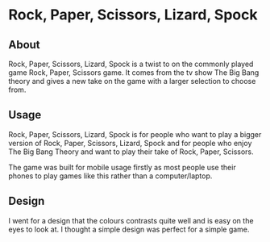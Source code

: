 # Rock, Paper, Scissors, Lizard, Spock

## About

Rock, Paper, Scissors, Lizard, Spock is a twist to on the commonly played game Rock, Paper, Scissors game.
It comes from the tv show The Big Bang theory and gives a new take on the game with a larger selection to choose from.

## Usage

Rock, Paper, Scissors, Lizard, Spock is for people who want to play a bigger version of Rock, Paper, Scissors, Lizard, Spock and for people who enjoy The Big Bang Theory and want to play their take of Rock, Paper, Scissors.

The game was built for mobile usage firstly as most people use their phones to play games like this rather than a computer/laptop.

## Design

I went for a design that the colours contrasts quite well and is easy on the eyes to look at.
I thought a simple design was perfect for a simple game.


